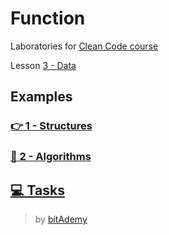 # Function

Laboratories for [Clean Code course](https://github.com/BitAdemy/CleanCode)

Lesson [3 - Data](https://github.com/BitAdemy/CleanCode/tree/DATA)

## Examples

### [👉 1 - Structures](https://github.com/LabsAdemy/CleanCodeLab/tree/DATA/src/examples/1-structures)

### [📜 2 - Algorithms](https://github.com/LabsAdemy/CleanCodeLab/tree/DATA/src/examples/2-algorithms)

## [💻 Tasks](https://github.com/LabsAdemy/CleanCodeLab/tree/DATA/src/tasks)

> by [bitAdemy](https://bitademy.com)
